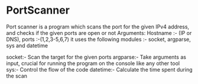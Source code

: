 # PortScanner
Port scanner is a program which scans the port for the given IPv4 address, and checks if the given ports are open or not
Arguments: Hostname :- (IP or DNS), ports :-(1,2,3-5,6,7)
it uses the following modules :- socket, argparse, sys and datetime

socket:- Scan the target for the given ports
argparse:- Take arguments as input, crucial for running the program on the console like any other tool
sys:- Control the flow of the code
datetime:- Calculate the time spent during the scan
